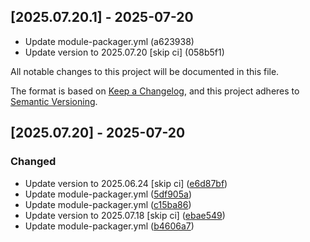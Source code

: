 ## [2025.07.20.1] - 2025-07-20

*   Update module-packager.yml (a623938)
*   Update version to 2025.07.20 [skip ci] (058b5f1)


All notable changes to this project will be documented in this file.

The format is based on [Keep a Changelog](https://keepachangelog.com/en/1.0.0/),
and this project adheres to [Semantic Versioning](https://semver.org/spec/v2.0.0.html).

## [2025.07.20] - 2025-07-20

### Changed

* Update version to 2025.06.24 [skip ci] ([e6d87bf](https://github.com/N6REJ/mod_bears_pricing_tables/commit/e6d87bf))
* Update module-packager.yml ([5df905a](https://github.com/N6REJ/mod_bears_pricing_tables/commit/5df905a))
* Update module-packager.yml ([c15ba86](https://github.com/N6REJ/mod_bears_pricing_tables/commit/c15ba86))
* Update version to 2025.07.18 [skip ci] ([ebae549](https://github.com/N6REJ/mod_bears_pricing_tables/commit/ebae549))
* Update module-packager.yml ([b4606a7](https://github.com/N6REJ/mod_bears_pricing_tables/commit/b4606a7))

